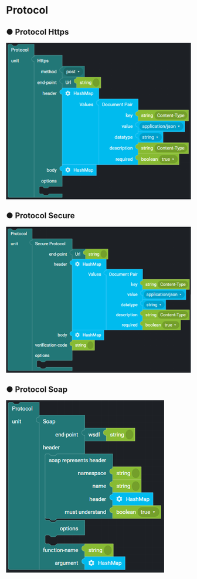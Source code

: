 # Protocol

## ● Protocol Https

![](../../.gitbook/assets/image%20%28150%29.png)

## ● Protocol Secure

![](../../.gitbook/assets/image%20%2877%29.png)

## ● Protocol Soap

![](../../.gitbook/assets/image%20%2847%29.png)

